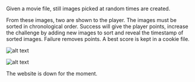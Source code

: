 Given a movie file, still images picked at random times are created.

From these images, two are shown to the player. The images must be sorted in chronological order. Success will give the player points, increase the challenge by adding new images to sort and reveal the timestamp of sorted images. Failure removes points. A best score is kept in a cookie file.

![alt text](https://i.postimg.cc/BZH2NJNq/still.png)

![alt text](https://i.postimg.cc/HnZMMNYN/pulp-fiction.gif)

The website is down for the moment.

